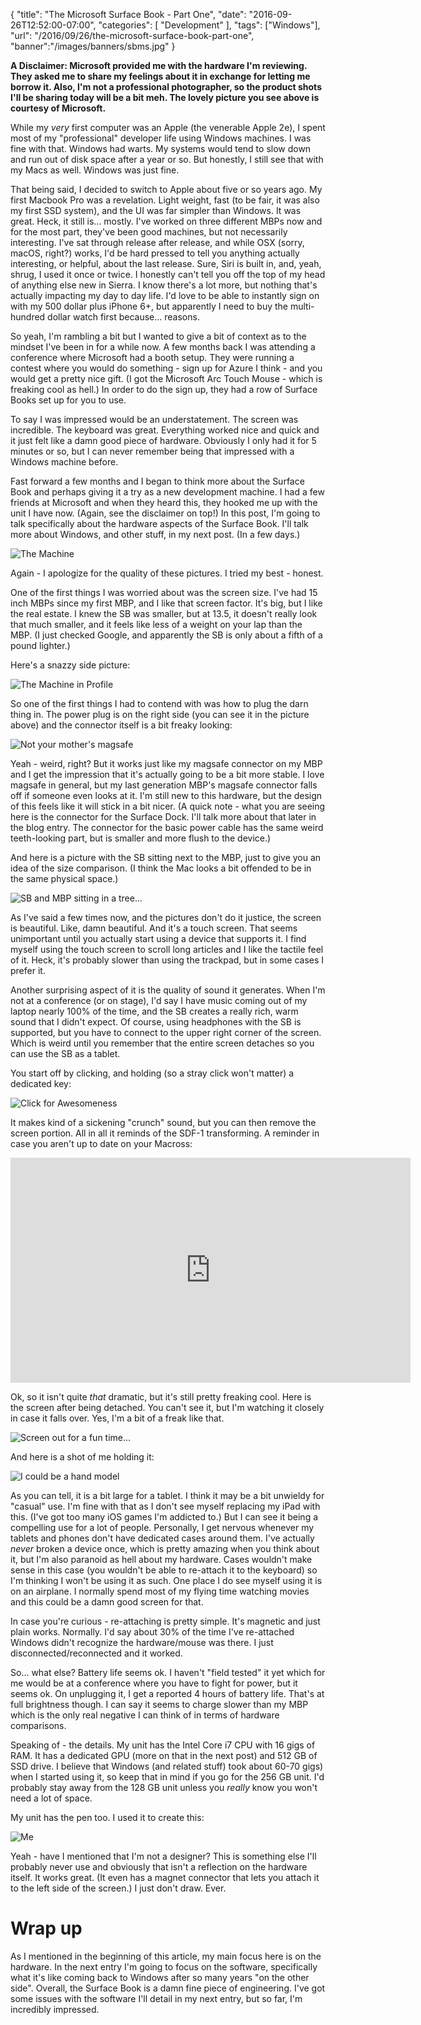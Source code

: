 
{
	"title": "The Microsoft Surface Book - Part One",
	"date": "2016-09-26T12:52:00-07:00",
	"categories": [
		"Development"
	],
	"tags": ["Windows"],
	"url": "/2016/09/26/the-microsoft-surface-book-part-one",
	"banner":"/images/banners/sbms.jpg"
}

<strong>A Disclaimer: Microsoft provided me with the hardware I'm reviewing. They asked me to share my feelings about it in exchange for letting me borrow it. Also, I'm not a professional photographer, so the product shots I'll be sharing today will be a bit meh. The lovely picture you see above is courtesy of Microsoft.</strong>

While my *very* first computer was an Apple (the venerable Apple 2e), I spent most of my "professional" developer life using Windows machines. I was fine with that. Windows had warts. My systems would tend to slow down and run out of disk space after a year or so. But honestly, I still see that with my Macs as well. Windows was just fine.

That being said, I decided to switch to Apple about five or so years ago. My first Macbook Pro was a revelation. Light weight, fast (to be fair, it was also my first SSD system), and the UI was far simpler than Windows. It was great. Heck, it still is... mostly. I've worked on three different MBPs now and for the most part, they've been good machines, but not necessarily interesting. I've sat through release after release, and while OSX (sorry, macOS, right?) works, I'd be hard pressed to tell you anything actually interesting, or helpful, about the last release. Sure, Siri is built in, and, yeah, shrug, I used it once or twice. I honestly can't tell you off the top of my head of anything else new in Sierra. I know there's a lot more, but nothing that's actually impacting my day to day life. I'd love to be able to instantly sign on with my 500 dollar plus iPhone 6+, but apparently I need to buy the multi-hundred dollar watch first because... reasons.

So yeah, I'm rambling a bit but I wanted to give a bit of context as to the mindset I've been in for a while now. A few months back I was attending a conference where Microsoft had a booth setup. They were running a contest where you would do something - sign up for Azure I think - and you would get a pretty nice gift. (I got the Microsoft Arc Touch Mouse - which is freaking cool as hell.) In order to do the sign up, they had a row of Surface Books set up for you to use. 

To say I was impressed would be an understatement. The screen was incredible. The keyboard was great. Everything worked nice and quick and it just felt like a damn good piece of hardware. Obviously I only had it for 5 minutes or so, but I can never remember being that impressed with a Windows machine before. 

Fast forward a few months and I began to think more about the Surface Book and perhaps giving it a try as a new development machine. I had a few friends at Microsoft and when they heard this, they hooked me up with the unit I have now. (Again, see the disclaimer on top!) In this post, I'm going to talk specifically about the hardware aspects of the Surface Book. I'll talk more about Windows, and other stuff, in my next post. (In a few days.)

![The Machine](https://static.raymondcamden.com/images/2016/09/sb1.jpg )

Again - I apologize for the quality of these pictures. I tried my best - honest. 

One of the first things I was worried about was the screen size. I've had 15 inch MBPs since my first MBP, and I like that screen factor. It's big, but I like the real estate. I knew the SB was smaller, but at 13.5, it doesn't really look that much smaller, and it feels like less of a weight on your lap than the MBP. (I just checked Google, and apparently the SB is only about a fifth of a pound lighter.) 

Here's a snazzy side picture:

![The Machine in Profile](https://static.raymondcamden.com/images/2016/09/sb2.jpg )

So one of the first things I had to contend with was how to plug the darn thing in. The power plug is on the right side (you can see it in the picture above) and the connector itself is a bit freaky looking:

![Not your mother's magsafe](https://static.raymondcamden.com/images/2016/09/sb3.jpg )

Yeah - weird, right? But it works just like my magsafe connector on my MBP and I get the impression that it's actually going to be a bit more stable. I love magsafe in general, but my last generation MBP's magsafe connector falls off if someone even looks at it. I'm still new to this hardware, but the design of this feels like it will stick in a bit nicer. (A quick note - what you are seeing here is the connector for the Surface Dock. I'll talk more about that later in the blog entry. The connector for the basic power cable has the same weird teeth-looking part, but is smaller and more flush to the device.)

And here is a picture with the SB sitting next to the MBP, just to give you an idea of the size comparison. (I think the Mac looks a bit offended to be in the same physical space.)

![SB and MBP sitting in a tree...](https://static.raymondcamden.com/images/2016/09/sb4.jpg )

As I've said a few times now, and the pictures don't do it justice, the screen is beautiful. Like, damn beautiful. And it's a touch screen. That seems unimportant until you actually start using a device that supports it. I find myself using the touch screen to scroll long articles and I like the tactile feel of it. Heck, it's probably slower than using the trackpad, but in some cases I prefer it. 

Another surprising aspect of it is the quality of sound it generates. When I'm not at a conference (or on stage), I'd say I have music coming out of my laptop nearly 100% of the time, and the SB creates a really rich, warm sound that I didn't expect. Of course, using headphones with the SB is supported, but you have to connect to the upper right corner of the screen. Which is weird until you remember that the entire screen detaches so you can use the SB as a tablet.

You start off by clicking, and holding (so a stray click won't matter) a dedicated key:

![Click for Awesomeness](https://static.raymondcamden.com/images/2016/09/sb5.png )

It makes kind of a sickening "crunch" sound, but you can then remove the screen portion. All in all it reminds of the SDF-1 transforming. A reminder in case you aren't up to date on your Macross:

<iframe width="640" height="360" src="https://www.youtube.com/embed/uwe2E2K2vk8?rel=0" frameborder="0" allowfullscreen></iframe>

Ok, so it isn't quite *that* dramatic, but it's still pretty freaking cool. Here is the screen after being detached. You can't see it, but I'm watching it closely in case it falls over. Yes, I'm a bit of a freak like that.

![Screen out for a fun time...](https://static.raymondcamden.com/images/2016/09/sb6.jpg )

And here is a shot of me holding it:

![I could be a hand model](https://static.raymondcamden.com/images/2016/09/sb7a.jpg )

As you can tell, it is a bit large for a tablet. I think it may be a bit unwieldy for "casual" use. I'm fine with that as I don't see myself replacing my iPad with this. (I've got too many iOS games I'm addicted to.) But I can see it being a compelling use for a lot of people. Personally, I get nervous whenever my tablets and phones don't have dedicated cases around them. I've actually *never* broken a device once, which is pretty amazing when you think about it, but I'm also paranoid as hell about my hardware. Cases wouldn't make sense in this case (you wouldn't be able to re-attach it to the keyboard) so I'm thinking I won't be using it as such. One place I do see myself using it is on an airplane. I normally spend most of my flying time watching movies and this could be a damn good screen for that.

In case you're curious - re-attaching is pretty simple. It's magnetic and just plain works. Normally. I'd say about 30% of the time I've re-attached Windows didn't recognize the hardware/mouse was there. I just disconnected/reconnected and it worked. 

So... what else? Battery life seems ok. I haven't "field tested" it yet which for me would be at a conference where you have to fight for power, but it seems ok. On unplugging it, I get a reported 4 hours of battery life. That's at full brightness though. I can say it seems to charge slower than my MBP which is the only real negative I can think of in terms of hardware comparisons.

Speaking of - the details. My unit has the Intel Core i7 CPU with 16 gigs of RAM. It has a dedicated GPU (more on that in the next post) and 512 GB of SSD drive. I believe that Windows (and related stuff) took about 60-70 gigs) when I started using it, so keep that in mind if you go for the 256 GB unit. I'd probably stay away from the 128 GB unit unless you *really* know you won't need a lot of space.

My unit has the pen too. I used it to create this:

![Me](https://static.raymondcamden.com/images/2016/09/selfportrait.png )

Yeah - have I mentioned that I'm not a designer? This is something else I'll probably never use and obviously that isn't a reflection on the hardware itself. It works great. (It even has a magnet connector that lets you attach it to the left side of the screen.) I just don't draw. Ever. 

Wrap up
===

As I mentioned in the beginning of this article, my main focus here is on the hardware. In the next entry I'm going to focus on the software, specifically what it's like coming back to Windows after so many years "on the other side". Overall, the Surface Book is a damn fine piece of engineering. I've got some issues with the software I'll detail in my next entry, but so far, I'm incredibly impressed. 